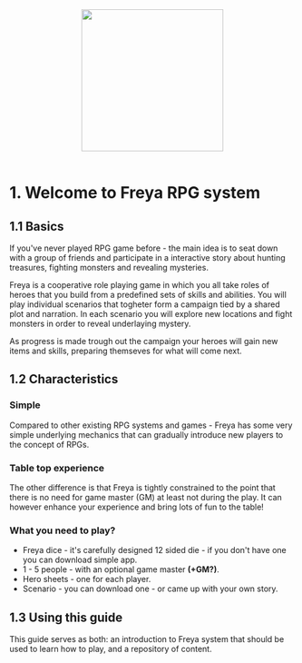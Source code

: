 

<div style="text-align: center"> 
<img src="https://raw.githubusercontent.com/inausoft/freya/master/Graphics/freya_logo.png" width="250"/>
</div>
<br/>

# 1. Welcome to Freya RPG system

## 1.1 Basics
If you've never played RPG game before - the main idea is to seat down with a group of friends and participate in a interactive story about hunting treasures, fighting monsters and revealing mysteries.

Freya is a cooperative role playing game in which you all take roles of heroes that you build from a predefined sets of skills and abilities. You will play individual scenarios that togheter form a campaign tied by a shared plot and narration. In each scenario you will explore new locations and fight monsters in order to reveal underlaying mystery.

As progress is made trough out the campaign your heroes will gain new items and skills, preparing themseves for what will come next.

## 1.2 Characteristics

### Simple
Compared to other existing RPG systems and games - Freya has some very simple underlying mechanics that can gradually introduce new players to the concept of RPGs. 

### Table top experience
The other difference is that Freya is tightly constrained to the point that there is no need for game master (GM) at least not during the play. It can however enhance your experience and bring lots of fun to the table!

### What you need to play?

- Freya dice - it's carefully designed 12 sided die - if you don't have one you can download simple app.
- 1 - 5 people - with an optional game master **(+GM?)**.
- Hero sheets - one for each player.
- Scenario - you can download one - or came up with your own story.

## 1.3 Using this guide
This guide serves as both: an introduction to Freya system that should be used to learn how to play, and a repository of content.

